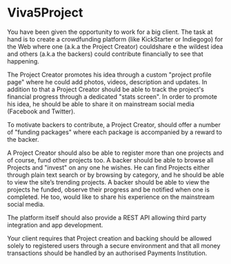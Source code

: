 # Viva5Project

You have been given the opportunity to work for a big client. The task at hand is to create a crowdfunding platform (like KickStarter or Indiegogo) for the Web where one (a.k.a the Project Creator) couldshare e the wildest idea and others (a.k.a the backers) could contribute financially to see that happening.
 
The Project Creator promotes his idea through a custom "project profile page" where he could add photos, videos, description and updates. In addition to that a Project Creator should be able to track the project's financial progress through a dedicated "stats screen". In order to promote his idea, he should be able to share it on mainstream social media (Facebook and Twitter).

To motivate backers to contribute, a Project Creator, should offer a number of "funding packages" where each package is accompanied by a reward to the backer.

A Project Creator should also be able to register more than one projects and of course, fund other projects too.
A backer should be able to browse all Projects and "invest" on any one he wishes. He can find Projects either through plain text search or by browsing by category, and he should be able to view the site’s trending projects. A backer should be able to view the projects he funded, observe their progress and be notified when one is completed.
He too, would like to share his experience on the mainstream social media.
 
The platform itself should also provide a REST API allowing third party integration and app development.
 
Your client requires that Project creation and backing should be allowed solely to registered users through a secure environment and that all money transactions should be handled by an authorised Payments Institution.
